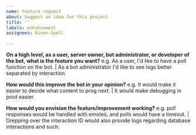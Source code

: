 ```yaml
---
name: Feature request
about: Suggest an idea for this project
title: ''
labels: enhancement
assignees: Riven-Spell

---
```


**On a high level, as a user, server owner, bot administrator, or developer of the bot, what is the feature you want?**
e.g. As a user, I'd like to have a poll function on the bot. | As a bot administrator I'd like to see logs better separated by interaction.

**How would this improve the bot in your opinion?**
e.g. It would make it easier to decide what content to prog next. | It would make debugging in prod easier.

**How would you envision the feature/improvement working?**
e.g. poll responses would be handled with emotes, and polls would have a timeout. | Grepping over the interaction ID would also provide logs regarding database interactions and such.
